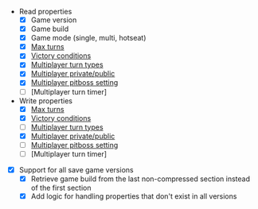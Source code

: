 - Read properties
  - [x] Game version
  - [x] Game build
  - [x] Game mode (single, multi, hotseat)
  - [x] [Max turns](https://gaming.stackexchange.com/a/273907/154341)
  - [x] [Victory conditions](https://gaming.stackexchange.com/a/273907/154341)
  - [x] [Multiplayer turn types](http://blog.frank-mich.com/civilization-v-how-to-change-turn-type-of-a-started-game/)
  - [x] [Multiplayer private/public](https://github.com/Canardlaquay/Civ5SavePrivate/blob/master/Civ5PrivateSave/Form1.cs)
  - [x] [Multiplayer pitboss setting](https://github.com/Bownairo/Civ5SaveEditor/blob/master/SaveEditor.c)
  - [ ] [Multiplayer turn timer]
- Write properties
  - [x] [Max turns](https://gaming.stackexchange.com/a/273907/154341)
  - [x] [Victory conditions](https://gaming.stackexchange.com/a/273907/154341)
  - [ ] [Multiplayer turn types](http://blog.frank-mich.com/civilization-v-how-to-change-turn-type-of-a-started-game/)
  - [x] [Multiplayer private/public](https://github.com/Canardlaquay/Civ5SavePrivate/blob/master/Civ5PrivateSave/Form1.cs)
  - [ ] [Multiplayer pitboss setting](https://github.com/Bownairo/Civ5SaveEditor/blob/master/SaveEditor.c)
  - [ ] [Multiplayer turn timer]
- [x] Support for all save game versions
  - [x] Retrieve game build from the last non-compressed section instead of the first section
  - [x] Add logic for handling properties that don't exist in all versions
